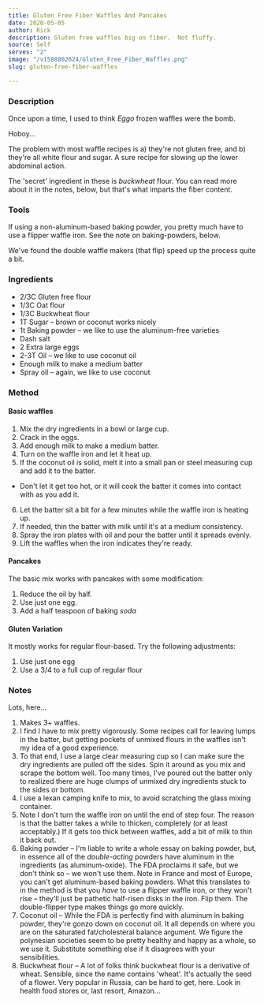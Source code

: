 ```yaml
---
title: Gluten Free Fiber Waffles And Pancakes
date: 2020-05-05
author: Rick
description: Gluten free waffles big on fiber.  Not fluffy.
source: Self
serves: "2"
image: "/v1588802624/Gluten_Free_Fiber_Waffles.png"
slug: gluten-free-fiber-waffles

---
```

### Description

Once upon a time, I used to think _Eggo_ frozen waffles were the bomb.

Hoboy...

The problem with most waffle recipes is a) they're not gluten free, and b) they're all white flour and sugar.  A sure recipe for slowing up the lower abdominal action.

The 'secret' ingredient in these is _buckwheat_ flour.  You can read more about it in the notes, below, but that's what imparts the fiber content.

### Tools

If using a non-aluminum-based baking powder, you pretty much have to use a flipper waffle iron.  See the note on baking-powders, below.

We've found the double waffle makers (that flip) speed up the process quite a bit.

### Ingredients

* 2/3C Gluten free flour
* 1/3C Oat flour
* 1/3C Buckwheat flour
* 1T Sugar &ndash; brown or coconut works nicely
* 1t Baking powder &ndash; we like to use the aluminum-free varieties
* Dash salt
* 2 Extra large eggs
* 2-3T Oil &ndash; we like to use coconut oil
* Enough milk to make a medium batter
* Spray oil &ndash; again, we like to use coconut

### Method

#### Basic waffles

1. Mix the dry ingredients in a bowl or large cup.
1. Crack in the eggs.
1. Add enough milk to make a medium batter.
1. Turn on the waffle iron and let it heat up.
1. If the coconut oil is solid, melt it into a small pan or steel measuring cup and add it to the batter.
  * Don't let it get too hot, or it will cook the batter it comes into contact with as you add it.
6. Let the batter sit a bit for a few minutes while the waffle iron is heating up.
1. If needed, thin the batter with milk until it's at a medium consistency.
1. Spray the iron plates with oil and pour the batter until it spreads evenly.
1. Lift the waffles when the iron indicates they're ready.

#### Pancakes

The basic mix works with pancakes with some modification:

1. Reduce the oil by half.
1. Use just one egg.
1. Add a half teaspoon of baking _soda_

#### Gluten Variation

It mostly works for regular flour-based.  Try the following adjustments:

1. Use just one egg
1. Use a 3/4 to a full cup of regular flour

### Notes

Lots, here...

1. Makes 3+ waffles.
1. I find I have to mix pretty vigorously.  Some recipes call for leaving lumps in the batter, but getting pockets of unmixed flours in the waffles isn't my idea of a good experience.
1. To that end, I use a large clear measuring cup so I can make sure the dry ingredients are pulled off the sides.  Spin it around as you mix and scrape the bottom well.  Too many times, I've poured out the batter only to realized there are huge clumps of unmixed dry ingredients stuck to the sides or bottom.
1. I use a lexan camping knife to mix, to avoid scratching the glass mixing container.
1. Note I don't turn the waffle iron on until the end of step four.  The reason is that the batter takes a while to thicken, completely (or at least acceptably.)  If it gets too thick between waffles, add a bit of milk to thin it back out.
1. Baking powder &ndash; I'm liable to write a whole essay on baking powder, but, in essence all of the _double-acting_ powders have aluminum in the ingredients (as aluminum-oxide).  The FDA proclaims it safe, but we don't think so &ndash; we won't use them.  Note in France and most of Europe, you can't get aluminum-based baking powders. What this translates to in the method is that you _have_ to use a flipper waffle iron, or they won't rise &ndash; they'll just be pathetic half-risen disks in the iron.  Flip them.  The double-flipper type makes things go more quickly.
1. Coconut oil &ndash; While the FDA is perfectly find with aluminum in baking powder, they're gonzo down on coconut oil.  It all depends on where you are on the saturated fat/cholesteral balance argument.  We figure the polynesian societies seem to be pretty healthy and happy as a whole, so we use it.  Substitute something else if it disagrees with your sensibilities.
1. Buckwheat flour &ndash; A lot of folks think buckwheat flour is a derivative of wheat.  Sensible, since the name contains 'wheat'.  It's actually the seed of a flower.  Very popular in Russia, can be hard to get, here.  Look in health food stores or, last resort, Amazon...